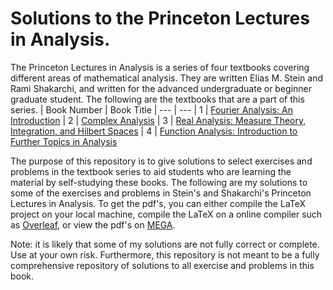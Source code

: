 # Solutions to the Princeton Lectures in Analysis.

The Princeton Lectures in Analysis is a series of four textbooks
covering different areas of mathematical analysis.
They are written Elias M. Stein and Rami Shakarchi,
and written for the advanced undergraduate or beginner graduate student.
The following are the textbooks that are a part of this series.
| Book Number | Book Title |
--- | --- 
| 1 | [Fourier Analysis: An Introduction](https://press.princeton.edu/books/hardcover/9780691113845/fourier-analysis)
| 2 | [Complex Analysis](https://press.princeton.edu/books/hardcover/9780691113852/complex-analysis)
| 3 | [Real Analysis: Measure Theory, Integration, and Hilbert Spaces](https://press.princeton.edu/books/hardcover/9780691113869/real-analysis)
| 4 | [Function Analysis: Introduction to Further Topics in Analysis](https://press.princeton.edu/books/ebook/9781400840557/functional-analysis)

The purpose of this repository is to give solutions to select exercises and problems in the
textbook series to aid students who are learning the material by self-studying these books.
The following are my solutions to some of the exercises and problems in
Stein's and Shakarchi's Princeton Lectures in Analysis.
To get the pdf's, you can either compile the LaTeX project on your local machine,
compile the LaTeX on a online compiler such as [Overleaf](https://www.overleaf.com/),
or view the pdf's on [MEGA](https://mega.nz/folder/AR4DjQxR#C40J3tYHkjjFqwndM2d6Vw).

Note: it is likely that some of my solutions are not fully correct or complete.
Use at your own risk.
Furthermore, this repository is not meant to be a fully comprehensive repository of solutions
to all exercise and problems in this book.
